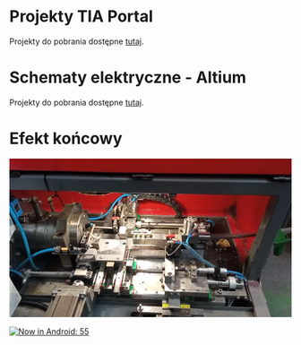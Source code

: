 # Projekty TIA Portal
Projekty do pobrania dostępne [tutaj](/TIAPortal).



# Schematy elektryczne - Altium
Projekty do pobrania dostępne [tutaj](/Altium/).


# Efekt końcowy

[![AT](/Zdjecia_screeny/AT.png)](https://youtu.be/qzBgTlh2_7I)






[![Now in Android: 55](https://i.ytimg.com/vi/Hc79sDi3f0U/maxresdefault.jpg)](https://www.youtube.com/watch?v=Hc79sDi3f0U "Now in Android: 55")